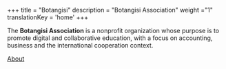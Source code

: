 +++
title = "Botangisi"
description = "Botangisi Association"
weight ="1"
translationKey = 'home'
+++

The **Botangisi Association** is a nonprofit organization whose purpose is to promote digital and collaborative education, with a focus on accounting, business and the international cooperation context.

[About](/en/about/)